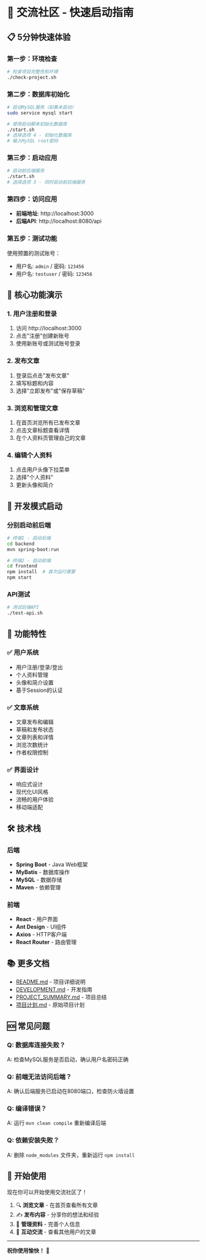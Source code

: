 # 🚀 交流社区 - 快速启动指南

## 📋 5分钟快速体验

### 第一步：环境检查
```bash
# 检查项目完整性和环境
./check-project.sh
```

### 第二步：数据库初始化
```bash
# 启动MySQL服务（如果未启动）
sudo service mysql start

# 使用启动脚本初始化数据库
./start.sh
# 选择选项 4 - 初始化数据库
# 输入MySQL root密码
```

### 第三步：启动应用
```bash
# 启动前后端服务
./start.sh
# 选择选项 3 - 同时启动前后端服务
```

### 第四步：访问应用
- **前端地址**: http://localhost:3000
- **后端API**: http://localhost:8080/api

### 第五步：测试功能
使用预置的测试账号：
- 用户名: `admin` / 密码: `123456`
- 用户名: `testuser` / 密码: `123456`

## 🎯 核心功能演示

### 1. 用户注册和登录
1. 访问 http://localhost:3000
2. 点击"注册"创建新账号
3. 使用新账号或测试账号登录

### 2. 发布文章
1. 登录后点击"发布文章"
2. 填写标题和内容
3. 选择"立即发布"或"保存草稿"

### 3. 浏览和管理文章
1. 在首页浏览所有已发布文章
2. 点击文章标题查看详情
3. 在个人资料页管理自己的文章

### 4. 编辑个人资料
1. 点击用户头像下拉菜单
2. 选择"个人资料"
3. 更新头像和简介

## 🔧 开发模式启动

### 分别启动前后端
```bash
# 终端1 - 启动后端
cd backend
mvn spring-boot:run

# 终端2 - 启动前端
cd frontend
npm install  # 首次运行需要
npm start
```

### API测试
```bash
# 测试后端API
./test-api.sh
```

## 📱 功能特性

### ✅ 用户系统
- 用户注册/登录/登出
- 个人资料管理
- 头像和简介设置
- 基于Session的认证

### ✅ 文章系统
- 文章发布和编辑
- 草稿和发布状态
- 文章列表和详情
- 浏览次数统计
- 作者权限控制

### ✅ 界面设计
- 响应式设计
- 现代化UI风格
- 流畅的用户体验
- 移动端适配

## 🛠️ 技术栈

### 后端
- **Spring Boot** - Java Web框架
- **MyBatis** - 数据库操作
- **MySQL** - 数据存储
- **Maven** - 依赖管理

### 前端
- **React** - 用户界面
- **Ant Design** - UI组件
- **Axios** - HTTP客户端
- **React Router** - 路由管理

## 📚 更多文档

- [README.md](README.md) - 项目详细说明
- [DEVELOPMENT.md](DEVELOPMENT.md) - 开发指南
- [PROJECT_SUMMARY.md](PROJECT_SUMMARY.md) - 项目总结
- [项目计划.md](项目计划.md) - 原始项目计划

## 🆘 常见问题

### Q: 数据库连接失败？
A: 检查MySQL服务是否启动，确认用户名密码正确

### Q: 前端无法访问后端？
A: 确认后端服务已启动在8080端口，检查防火墙设置

### Q: 编译错误？
A: 运行 `mvn clean compile` 重新编译后端

### Q: 依赖安装失败？
A: 删除 `node_modules` 文件夹，重新运行 `npm install`

## 🎉 开始使用

现在你可以开始使用交流社区了！

1. 🔍 **浏览文章** - 在首页查看所有文章
2. ✍️ **发布内容** - 分享你的想法和经验
3. 👤 **管理资料** - 完善个人信息
4. 🔄 **互动交流** - 查看其他用户的文章

---

**祝你使用愉快！** 🎊